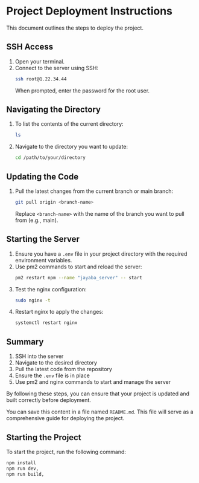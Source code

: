 # Project Deployment Instructions

This document outlines the steps to deploy the project.

## SSH Access

1. Open your terminal.
2. Connect to the server using SSH:
   ```sh
   ssh root@1.22.34.44
   ```
   When prompted, enter the password for the root user.

## Navigating the Directory

1. To list the contents of the current directory:
   ```sh
   ls
   ```

2. Navigate to the directory you want to update:
   ```sh
   cd /path/to/your/directory
   ```

## Updating the Code

1. Pull the latest changes from the current branch or main branch:
   ```sh
   git pull origin <branch-name>
   ```
   Replace `<branch-name>` with the name of the branch you want to pull from (e.g., main).

## Starting the Server

1. Ensure you have a `.env` file in your project directory with the required environment variables.
2. Use pm2 commands to start and reload the server:
   ```sh
   pm2 restart npm --name "jayaba_server" -- start
   ```
3. Test the nginx configuration:
   ```sh
   sudo nginx -t
   ```
4. Restart nginx to apply the changes:
   ```sh
   systemctl restart nginx
   ```

## Summary

1. SSH into the server
2. Navigate to the desired directory
3. Pull the latest code from the repository
4. Ensure the `.env` file is in place
5. Use pm2 and nginx commands to start and manage the server

By following these steps, you can ensure that your project is updated and built correctly before deployment.

You can save this content in a file named `README.md`. This file will serve as a comprehensive guide for deploying the project.

## Starting the Project

To start the project, run the following command:
   ```sh  
npm install
npm run dev, 
npm run build,
   ```